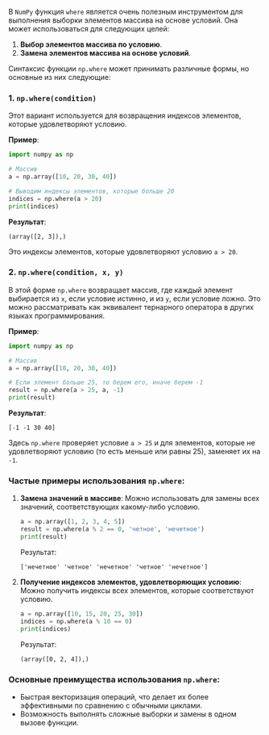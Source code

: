 В `NumPy` функция `where` является очень полезным инструментом для выполнения выборки элементов массива на основе условий. Она может использоваться для следующих целей:

1. **Выбор элементов массива по условию**.
2. **Замена элементов массива на основе условий**.

Синтаксис функции `np.where` может принимать различные формы, но основные из них следующие:

### 1. `np.where(condition)`
Этот вариант используется для возвращения индексов элементов, которые удовлетворяют условию.

**Пример**:

```python
import numpy as np

# Массив
a = np.array([10, 20, 30, 40])

# Выводим индексы элементов, которые больше 20
indices = np.where(a > 20)
print(indices)
```

**Результат**:
```
(array([2, 3]),)
```
Это индексы элементов, которые удовлетворяют условию `a > 20`.

### 2. `np.where(condition, x, y)`
В этой форме `np.where` возвращает массив, где каждый элемент выбирается из `x`, если условие истинно, и из `y`, если условие ложно. Это можно рассматривать как эквивалент тернарного оператора в других языках программирования.

**Пример**:

```python
import numpy as np

# Массив
a = np.array([10, 20, 30, 40])

# Если элемент больше 25, то берем его, иначе берем -1
result = np.where(a > 25, a, -1)
print(result)
```

**Результат**:
```
[-1 -1 30 40]
```

Здесь `np.where` проверяет условие `a > 25` и для элементов, которые не удовлетворяют условию (то есть меньше или равны 25), заменяет их на `-1`.

### Частые примеры использования `np.where`:

1. **Замена значений в массиве**:
   Можно использовать для замены всех значений, соответствующих какому-либо условию.

   ```python
   a = np.array([1, 2, 3, 4, 5])
   result = np.where(a % 2 == 0, 'четное', 'нечетное')
   print(result)
   ```

   Результат:
   ```
   ['нечетное' 'четное' 'нечетное' 'четное' 'нечетное']
   ```

2. **Получение индексов элементов, удовлетворяющих условию**:
   Можно получить индексы всех элементов, которые соответствуют условию.

   ```python
   a = np.array([10, 15, 20, 25, 30])
   indices = np.where(a % 10 == 0)
   print(indices)
   ```

   Результат:
   ```
   (array([0, 2, 4]),)
   ```

### Основные преимущества использования `np.where`:
- Быстрая векторизация операций, что делает их более эффективными по сравнению с обычными циклами.
- Возможность выполнять сложные выборки и замены в одном вызове функции.